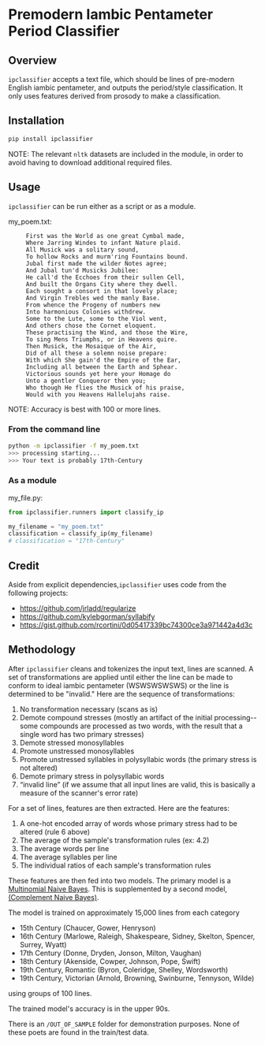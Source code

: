 # Premodern Iambic Pentameter Period Classifier

## Overview
`ipclassifier` accepts a text file, which should be lines of pre-modern English iambic pentameter, and outputs the period/style classification.  It only uses features derived from prosody to make a classification.


## Installation
```bash
pip install ipclassifier
```
NOTE: The relevant `nltk` datasets are included in the module, in order to avoid having to download additional required files.


## Usage
`ipclassifier` can be run either as a script or as a module.

my_poem.txt:
```text
     First was the World as one great Cymbal made,
     Where Jarring Windes to infant Nature plaid.
     All Musick was a solitary sound,
     To hollow Rocks and murm'ring Fountains bound.
     Jubal first made the wilder Notes agree;
     And Jubal tun'd Musicks Jubilee:
     He call'd the Ecchoes from their sullen Cell,
     And built the Organs City where they dwell.
     Each sought a consort in that lovely place;
     And Virgin Trebles wed the manly Base.
     From whence the Progeny of numbers new
     Into harmonious Colonies withdrew.
     Some to the Lute, some to the Viol went,
     And others chose the Cornet eloquent.
     These practising the Wind, and those the Wire,
     To sing Mens Triumphs, or in Heavens quire.
     Then Musick, the Mosaique of the Air,
     Did of all these a solemn noise prepare:
     With which She gain'd the Empire of the Ear,
     Including all between the Earth and Sphear.
     Victorious sounds yet here your Homage do
     Unto a gentler Conqueror then you;
     Who though He flies the Musick of his praise,
     Would with you Heavens Hallelujahs raise.
```
NOTE: Accuracy is best with 100 or more lines.


### From the command line
```bash
python -m ipclassifier -f my_poem.txt
>>> processing starting...
>>> Your text is probably 17th-Century
```

### As a module

my_file.py:
```python
from ipclassifier.runners import classify_ip

my_filename = "my_poem.txt"
classification = classify_ip(my_filename)
# classification = "17th-Century"
```

## Credit
Aside from explicit dependencies,`ipclassifier` uses code from the following projects:
- https://github.com/jrladd/regularize
- https://github.com/kylebgorman/syllabify
- https://gist.github.com/rcortini/0d05417339bc74300ce3a971442a4d3c


## Methodology
After `ipclassifier` cleans and tokenizes the input text, lines are scanned.  A set of transformations are applied until either the line can be made to conform to ideal iambic pentameter (WSWSWSWSWS) or the line is determined to be "invalid."  Here are the sequence of transformations:

1. No transformation necessary (scans as is)
2. Demote compound stresses (mostly an artifact of the initial processing--some compounds are processed as two words, with the result that a single word has two primary stresses)
3. Demote stressed monosyllables
4. Promote unstressed monosyllables
5. Promote unstressed syllables in polysyllabic words (the primary stress is not altered)
6. Demote primary stress in polysyllabic words
7. “invalid line” (if we assume that all input lines are valid, this is basically a measure of the scanner's error rate) 

For a set of lines, features are then extracted.  Here are the features:
1. A one-hot encoded array of words whose primary stress had to be altered (rule 6 above)
2. The average of the sample's transformation rules (ex: 4.2)
3. The average words per line
4. The average syllables per line
5. The individual ratios of each sample's transformation rules

These features are then fed into two models.  The primary model is a [Multinomial Naive Bayes](https://scikit-learn.org/stable/modules/generated/sklearn.naive_bayes.MultinomialNB.html).  This is supplemented by a second model, [(Complement Naive Bayes)](https://scikit-learn.org/stable/modules/generated/sklearn.naive_bayes.ComplementNB.html).

The model is trained on approximately 15,000 lines from each category 

- 15th Century (Chaucer, Gower, Henryson)
- 16th Century (Marlowe, Raleigh, Shakespeare, Sidney, Skelton, Spencer, Surrey, Wyatt)
- 17th Century (Donne, Dryden, Jonson, Milton, Vaughan)
- 18th Century (Akenside, Cowper, Johnson, Pope, Swift)
- 19th Century, Romantic (Byron, Coleridge, Shelley, Wordsworth)
- 19th Century, Victorian (Arnold, Browning, Swinburne, Tennyson, Wilde)

using groups of 100 lines.

The trained model's accuracy is in the upper 90s.

There is an `/OUT_OF_SAMPLE` folder for demonstration purposes.  None of these poets are found in the train/test data.
